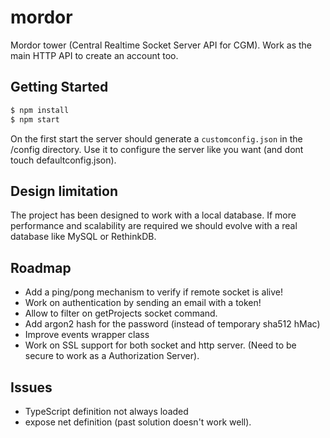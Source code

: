 # mordor
Mordor tower (Central Realtime Socket Server API for CGM). Work as the main HTTP API to create an account too.

## Getting Started

```bash
$ npm install
$ npm start
```

On the first start the server should generate a `customconfig.json` in the /config directory. Use it to configure the server like you want (and dont touch defaultconfig.json).

## Design limitation

The project has been designed to work with a local database. If more performance and scalability are required we should evolve with a real database like MySQL or RethinkDB.

## Roadmap

- Add a ping/pong mechanism to verify if remote socket is alive!
- Work on authentication by sending an email with a token!
- Allow to filter on getProjects socket command.
- Add argon2 hash for the password (instead of temporary sha512 hMac)
- Improve events wrapper class
- Work on SSL support for both socket and http server. (Need to be secure to work as a Authorization Server).

## Issues

- TypeScript definition not always loaded
- expose net definition (past solution doesn't work well).
